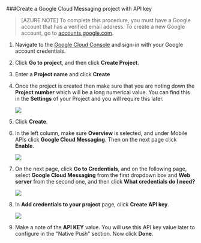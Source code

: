 
###Create a Google Cloud Messaging project with API key

>[AZURE.NOTE] To complete this procedure, you must have a Google account that has a verified email address. To create a new Google account, go to <a href="http://go.microsoft.com/fwlink/p/?LinkId=268302" target="_blank">accounts.google.com</a>.

1. Navigate to the [Google Cloud Console](https://console.developers.google.com/project) and sign-in with your Google account credentials.

2. Click **Go to project**, and then click **Create Project**.

3. Enter a **Project name** and click **Create**

4. Once the project is created then make sure that you are noting down the **Project number** which will be a long numerical value. You can find this in the **Settings** of your Project and you will require this later. 
 
	![](./media/mobile-engagement-enable-google-cloud-messaging/project-number.png)

5. Click **Create**.

6. In the left column, make sure **Overview** is selected, and under Mobile APIs click **Google Cloud Messaging**. Then on the next page click **Enable**.

	![](./media/mobile-engagement-enable-google-cloud-messaging/enable-GCM.png)
<!--
	![](./media/mobile-engagement-enable-google-cloud-messaging/enable-gcm-2.png)
-->
7. On the next page, click **Go to Credentials**, and on the following page, select **Google Cloud Messaging** from the first dropdown box and **Web server** from the second one, and then click **What credentials do I need?**

   	![](./media/mobile-engagement-enable-google-cloud-messaging/create-server-key.png)

8. In **Add credentials to your project** page, click **Create API key**.

   	![](./media/mobile-engagement-enable-google-cloud-messaging/create-server-key5.png)
<!--
   	![](./media/mobile-engagement-enable-google-cloud-messaging/create-server-key6.png)
-->
9. Make a note of the **API KEY** value. You will use this API key value later to configure in the "Native Push" section. Now click **Done**.

